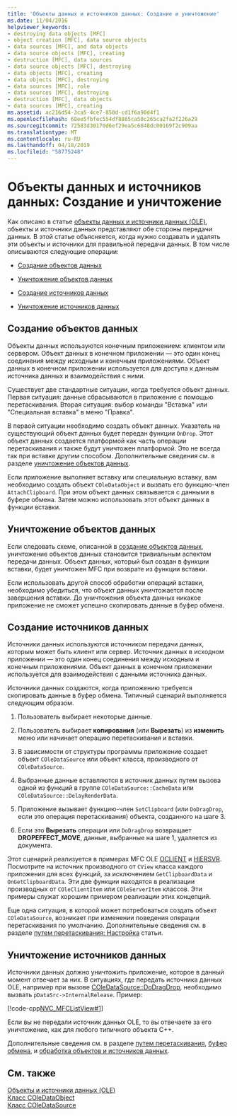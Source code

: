 ```yaml
---
title: 'Объекты данных и источников данных: Создание и уничтожение'
ms.date: 11/04/2016
helpviewer_keywords:
- destroying data objects [MFC]
- object creation [MFC], data source objects
- data sources [MFC], and data objects
- data source objects [MFC], creating
- destruction [MFC], data sources
- data source objects [MFC], destroying
- data objects [MFC], creating
- data objects [MFC], destroying
- data sources [MFC], role
- data sources [MFC], destroying
- destruction [MFC], data objects
- data sources [MFC], creating
ms.assetid: ac216d54-3ca5-4ce7-850d-cd1f6a90d4f1
ms.openlocfilehash: 68ee5fbfec554df8865ca50c265ca2fa2f226a29
ms.sourcegitcommit: 72583d30170d6ef29ea5c6848dc00169f2c909aa
ms.translationtype: MT
ms.contentlocale: ru-RU
ms.lasthandoff: 04/18/2019
ms.locfileid: "58775248"
---
```

# <a name="data-objects-and-data-sources-creation-and-destruction"></a>Объекты данных и источников данных: Создание и уничтожение

Как описано в статье [объекты данных и источники данных (OLE)](../mfc/data-objects-and-data-sources-ole.md), объекты и источники данных представляют обе стороны передачи данных. В этой статье объясняется, когда нужно создавать и удалять эти объекты и источники для правильной передачи данных. В том числе описываются следующие операции:

- [Создание объектов данных](#_core_creating_data_objects)

- [Уничтожение объектов данных](#_core_destroying_data_objects)

- [Создание источников данных](#_core_creating_data_sources)

- [Уничтожение источников данных](#_core_destroying_data_sources)

##  <a name="_core_creating_data_objects"></a> Создание объектов данных

Объекты данных используются конечным приложением: клиентом или сервером. Объект данных в конечном приложении — это один конец соединения между исходным и конечным приложениями. Объект данных в конечном приложении используется для доступа к данным источника данных и взаимодействия с ними.

Существует две стандартные ситуации, когда требуется объект данных. Первая ситуация: данные сбрасываются в приложение с помощью перетаскивания. Вторая ситуация: выбор команды "Вставка" или "Специальная вставка" в меню "Правка".

В первой ситуации необходимо создать объект данных. Указатель на существующий объект данных будет передан функции `OnDrop`. Этот объект данных создается платформой как часть операции перетаскивания и также будут уничтожен платформой. Это не всегда так при вставке другим способом. Дополнительные сведения см. в разделе [уничтожение объектов данных](#_core_destroying_data_objects).

Если приложение выполняет вставку или специальную вставку, вам необходимо создать объект `COleDataObject` и вызвать его функцию-член `AttachClipboard`. При этом объект данных связывается с данными в буфере обмена. Затем можно использовать этот объект данных в функции вставки.

##  <a name="_core_destroying_data_objects"></a> Уничтожение объектов данных

Если следовать схеме, описанной в [создание объектов данных](#_core_creating_data_objects), уничтожение объектов данных становится тривиальным аспектом передачи данных. Объект данных, который был создан в функции вставки, будет уничтожен MFC при возврате из функции вставки.

Если использовать другой способ обработки операций вставки, необходимо убедиться, что объект данных уничтожается после завершения вставки. До уничтожения объекта данных никакое приложение не сможет успешно скопировать данные в буфер обмена.

##  <a name="_core_creating_data_sources"></a> Создание источников данных

Источники данных используются источником передачи данных, которым может быть клиент или сервер. Источник данных в исходном приложении — это один конец соединения между исходным и конечным приложениями. Объект данных в конечном приложении используется для взаимодействия с данными источника данных.

Источники данных создаются, когда приложению требуется скопировать данные в буфер обмена. Типичный сценарий выполняется следующим образом.

1. Пользователь выбирает некоторые данные.

1. Пользователь выбирает **копирования** (или **Вырезать**) из **изменить** меню или начинает операцию перетаскивания и вставки.

1. В зависимости от структуры программы приложение создает объект `COleDataSource` или объект класса, производного от `COleDataSource`.

1. Выбранные данные вставляются в источник данных путем вызова одной из функций в группе `COleDataSource::CacheData` или `COleDataSource::DelayRenderData`.

1. Приложение вызывает функцию-член `SetClipboard` (или `DoDragDrop`, если это операция перетаскивания) объекта, созданного на шаге 3.

1. Если это **Вырезать** операции или `DoDragDrop` возвращает **DROPEFFECT_MOVE**, данные, выбранные на шаге 1, удаляется из документа.

Этот сценарий реализуется в примерах MFC OLE [OCLIENT](../overview/visual-cpp-samples.md) и [HIERSVR](../overview/visual-cpp-samples.md). Посмотрите на источник производного от `CView` класса каждого приложения для всех функций, за исключением `GetClipboardData` и `OnGetClipboardData`. Эти две функции находятся в реализации производных от `COleClientItem` или `COleServerItem` классов. Эти примеры служат хорошим примером реализации этих концепций.

Еще одна ситуация, в которой может потребоваться создать объект `COleDataSource`, возникает при изменении поведения операции перетаскивания по умолчанию. Дополнительные сведения см. в разделе [путем перетаскивания: Настройка](../mfc/drag-and-drop-customizing.md) статьи.

##  <a name="_core_destroying_data_sources"></a> Уничтожение источников данных

Источники данных должно уничтожить приложение, которое в данный момент отвечает за них. В ситуациях, где передать источника данных OLE, например при вызове [COleDataSource::DoDragDrop](../mfc/reference/coledatasource-class.md#dodragdrop), необходимо вызвать `pDataSrc->InternalRelease`. Пример:

[!code-cpp[NVC_MFCListView#1](../atl/reference/codesnippet/cpp/data-objects-and-data-sources-creation-and-destruction_1.cpp)]

Если вы не передали источник данных OLE, то вы отвечаете за его уничтожение, как для любого типичного объекта C++.

Дополнительные сведения см. в разделе [путем перетаскивания](../mfc/drag-and-drop-ole.md), [буфер обмена](../mfc/clipboard.md), и [обработка объектов и источников данных](../mfc/data-objects-and-data-sources-manipulation.md).

## <a name="see-also"></a>См. также

[Объекты и источники данных (OLE)](../mfc/data-objects-and-data-sources-ole.md)<br/>
[Класс COleDataObject](../mfc/reference/coledataobject-class.md)<br/>
[Класс COleDataSource](../mfc/reference/coledatasource-class.md)
